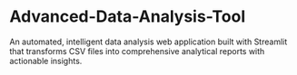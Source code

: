 # Advanced-Data-Analysis-Tool
An automated, intelligent data analysis web application built with Streamlit that transforms CSV files into comprehensive analytical reports with actionable insights.
